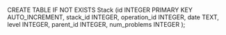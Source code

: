 CREATE TABLE IF NOT EXISTS Stack (id INTEGER PRIMARY KEY AUTO_INCREMENT, stack_id INTEGER, operation_id INTEGER, date TEXT, level INTEGER, parent_id INTEGER, num_problems INTEGER );
